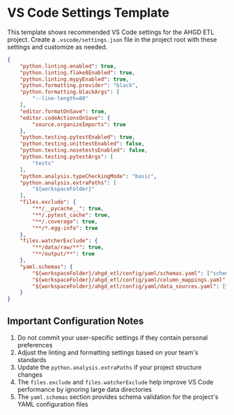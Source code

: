 # VS Code Settings Template

This template shows recommended VS Code settings for the AHGD ETL project. Create a `.vscode/settings.json` file in the project root with these settings and customize as needed.

```json
{
    "python.linting.enabled": true,
    "python.linting.flake8Enabled": true,
    "python.linting.mypyEnabled": true,
    "python.formatting.provider": "black",
    "python.formatting.blackArgs": [
        "--line-length=88"
    ],
    "editor.formatOnSave": true,
    "editor.codeActionsOnSave": {
        "source.organizeImports": true
    },
    "python.testing.pytestEnabled": true,
    "python.testing.unittestEnabled": false,
    "python.testing.nosetestsEnabled": false,
    "python.testing.pytestArgs": [
        "tests"
    ],
    "python.analysis.typeCheckingMode": "basic",
    "python.analysis.extraPaths": [
        "${workspaceFolder}"
    ],
    "files.exclude": {
        "**/__pycache__": true,
        "**/.pytest_cache": true,
        "**/.coverage": true,
        "**/*.egg-info": true
    },
    "files.watcherExclude": {
        "**/data/raw/**": true,
        "**/output/**": true
    },
    "yaml.schemas": {
        "${workspaceFolder}/ahgd_etl/config/yaml/schemas.yaml": ["schemas.yaml"],
        "${workspaceFolder}/ahgd_etl/config/yaml/column_mappings.yaml": ["column_mappings.yaml"],
        "${workspaceFolder}/ahgd_etl/config/yaml/data_sources.yaml": ["data_sources.yaml"]
    }
}
```

## Important Configuration Notes

1. Do not commit your user-specific settings if they contain personal preferences
2. Adjust the linting and formatting settings based on your team's standards
3. Update the `python.analysis.extraPaths` if your project structure changes
4. The `files.exclude` and `files.watcherExclude` help improve VS Code performance by ignoring large data directories
5. The `yaml.schemas` section provides schema validation for the project's YAML configuration files